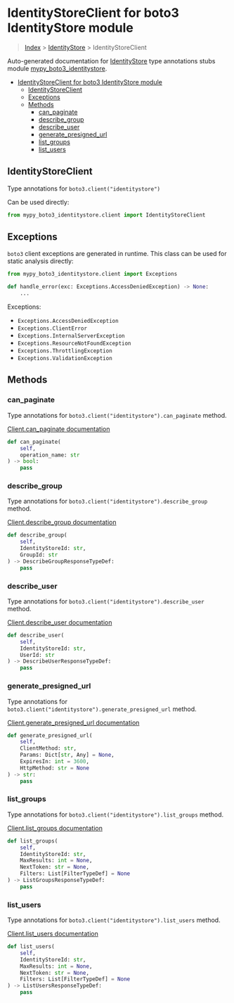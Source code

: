 # IdentityStoreClient for boto3 IdentityStore module

> [Index](../index.md) > [IdentityStore](./index.md) > IdentityStoreClient

Auto-generated documentation for [IdentityStore](https://boto3.amazonaws.com/v1/documentation/api/latest/reference/services/identitystore.html#IdentityStore)
type annotations stubs module [mypy_boto3_identitystore](https://pypi.org/project/mypy-boto3-identitystore/).

- [IdentityStoreClient for boto3 IdentityStore module](#identitystoreclient-for-boto3-identitystore-module)
  - [IdentityStoreClient](#identitystoreclient)
  - [Exceptions](#exceptions)
  - [Methods](#methods)
    - [can_paginate](#can_paginate)
    - [describe_group](#describe_group)
    - [describe_user](#describe_user)
    - [generate_presigned_url](#generate_presigned_url)
    - [list_groups](#list_groups)
    - [list_users](#list_users)

## IdentityStoreClient

Type annotations for `boto3.client("identitystore")`

Can be used directly:

```python
from mypy_boto3_identitystore.client import IdentityStoreClient
```

## Exceptions


`boto3` client exceptions are generated in runtime. This class can be used for static analysis directly:

```python
from mypy_boto3_identitystore.client import Exceptions

def handle_error(exc: Exceptions.AccessDeniedException) -> None:
    ...
```


Exceptions:

- `Exceptions.AccessDeniedException`
- `Exceptions.ClientError`
- `Exceptions.InternalServerException`
- `Exceptions.ResourceNotFoundException`
- `Exceptions.ThrottlingException`
- `Exceptions.ValidationException`


## Methods


### can_paginate

Type annotations for `boto3.client("identitystore").can_paginate` method.

[Client.can_paginate documentation](https://boto3.amazonaws.com/v1/documentation/api/latest/reference/services/identitystore.html#IdentityStore.Client.can_paginate)

```python
def can_paginate(
    self,
    operation_name: str
) -> bool:
    pass
```

### describe_group

Type annotations for `boto3.client("identitystore").describe_group` method.

[Client.describe_group documentation](https://boto3.amazonaws.com/v1/documentation/api/latest/reference/services/identitystore.html#IdentityStore.Client.describe_group)

```python
def describe_group(
    self,
    IdentityStoreId: str,
    GroupId: str
) -> DescribeGroupResponseTypeDef:
    pass
```

### describe_user

Type annotations for `boto3.client("identitystore").describe_user` method.

[Client.describe_user documentation](https://boto3.amazonaws.com/v1/documentation/api/latest/reference/services/identitystore.html#IdentityStore.Client.describe_user)

```python
def describe_user(
    self,
    IdentityStoreId: str,
    UserId: str
) -> DescribeUserResponseTypeDef:
    pass
```

### generate_presigned_url

Type annotations for `boto3.client("identitystore").generate_presigned_url` method.

[Client.generate_presigned_url documentation](https://boto3.amazonaws.com/v1/documentation/api/latest/reference/services/identitystore.html#IdentityStore.Client.generate_presigned_url)

```python
def generate_presigned_url(
    self,
    ClientMethod: str,
    Params: Dict[str, Any] = None,
    ExpiresIn: int = 3600,
    HttpMethod: str = None
) -> str:
    pass
```

### list_groups

Type annotations for `boto3.client("identitystore").list_groups` method.

[Client.list_groups documentation](https://boto3.amazonaws.com/v1/documentation/api/latest/reference/services/identitystore.html#IdentityStore.Client.list_groups)

```python
def list_groups(
    self,
    IdentityStoreId: str,
    MaxResults: int = None,
    NextToken: str = None,
    Filters: List[FilterTypeDef] = None
) -> ListGroupsResponseTypeDef:
    pass
```

### list_users

Type annotations for `boto3.client("identitystore").list_users` method.

[Client.list_users documentation](https://boto3.amazonaws.com/v1/documentation/api/latest/reference/services/identitystore.html#IdentityStore.Client.list_users)

```python
def list_users(
    self,
    IdentityStoreId: str,
    MaxResults: int = None,
    NextToken: str = None,
    Filters: List[FilterTypeDef] = None
) -> ListUsersResponseTypeDef:
    pass
```



